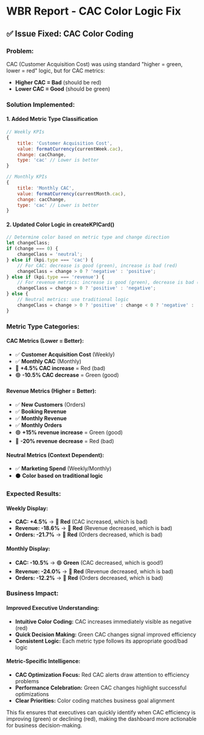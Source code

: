 # WBR Report - CAC Color Logic Fix

## ✅ Issue Fixed: CAC Color Coding

### **Problem:**
CAC (Customer Acquisition Cost) was using standard "higher = green, lower = red" logic, but for CAC metrics:
- **Higher CAC = Bad** (should be red)
- **Lower CAC = Good** (should be green)

### **Solution Implemented:**

#### **1. Added Metric Type Classification**
```javascript
// Weekly KPIs
{
    title: 'Customer Acquisition Cost',
    value: formatCurrency(currentWeek.cac),
    change: cacChange,
    type: 'cac' // Lower is better
}

// Monthly KPIs  
{
    title: 'Monthly CAC',
    value: formatCurrency(currentMonth.cac),
    change: cacChange,
    type: 'cac' // Lower is better
}
```

#### **2. Updated Color Logic in createKPICard()**
```javascript
// Determine color based on metric type and change direction
let changeClass;
if (change === 0) {
    changeClass = 'neutral';
} else if (kpi.type === 'cac') {
    // For CAC: decrease is good (green), increase is bad (red)
    changeClass = change > 0 ? 'negative' : 'positive';
} else if (kpi.type === 'revenue') {
    // For revenue metrics: increase is good (green), decrease is bad (red)
    changeClass = change > 0 ? 'positive' : 'negative';
} else {
    // Neutral metrics: use traditional logic
    changeClass = change > 0 ? 'positive' : change < 0 ? 'negative' : 'neutral';
}
```

### **Metric Type Categories:**

#### **CAC Metrics (Lower = Better):**
- ✅ **Customer Acquisition Cost** (Weekly)
- ✅ **Monthly CAC** (Monthly)
- 🔴 **+4.5% CAC increase** = Red (bad)
- 🟢 **-10.5% CAC decrease** = Green (good)

#### **Revenue Metrics (Higher = Better):**
- ✅ **New Customers** (Orders)
- ✅ **Booking Revenue**
- ✅ **Monthly Revenue**
- ✅ **Monthly Orders**
- 🟢 **+15% revenue increase** = Green (good)
- 🔴 **-20% revenue decrease** = Red (bad)

#### **Neutral Metrics (Context Dependent):**
- ✅ **Marketing Spend** (Weekly/Monthly)
- ⚫ **Color based on traditional logic**

### **Expected Results:**

#### **Weekly Display:**
- **CAC: +4.5%** → 🔴 **Red** (CAC increased, which is bad)
- **Revenue: -18.6%** → 🔴 **Red** (Revenue decreased, which is bad)
- **Orders: -21.7%** → 🔴 **Red** (Orders decreased, which is bad)

#### **Monthly Display:**
- **CAC: -10.5%** → 🟢 **Green** (CAC decreased, which is good!)
- **Revenue: -24.0%** → 🔴 **Red** (Revenue decreased, which is bad)
- **Orders: -12.2%** → 🔴 **Red** (Orders decreased, which is bad)

### **Business Impact:**

#### **Improved Executive Understanding:**
- **Intuitive Color Coding:** CAC increases immediately visible as negative (red)
- **Quick Decision Making:** Green CAC changes signal improved efficiency
- **Consistent Logic:** Each metric type follows its appropriate good/bad logic

#### **Metric-Specific Intelligence:**
- **CAC Optimization Focus:** Red CAC alerts draw attention to efficiency problems
- **Performance Celebration:** Green CAC changes highlight successful optimizations
- **Clear Priorities:** Color coding matches business goal alignment

This fix ensures that executives can quickly identify when CAC efficiency is improving (green) or declining (red), making the dashboard more actionable for business decision-making.